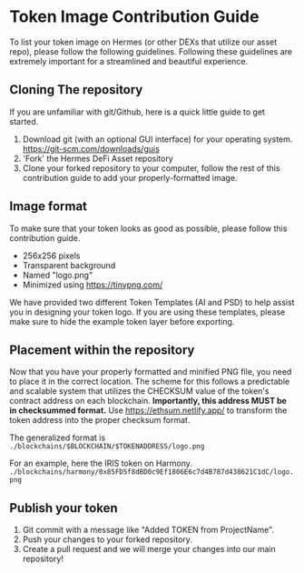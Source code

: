 # Token Image Contribution Guide
To list your token image on Hermes (or other DEXs that utilize our asset repo), please follow the following guidelines. Following these guidelines are extremely important for a streamlined and beautiful experience.

## Cloning The repository
If you are unfamiliar with git/Github, here is a quick little guide to get started.
1. Download git (with an optional GUI interface) for your operating system. https://git-scm.com/downloads/guis 
2. 'Fork' the Hermes DeFi Asset repository
3. Clone your forked repository to your computer, follow the rest of this contribution guide to add your properly-formatted image.

## Image format
To make sure that your token looks as good as possible, please follow this contribution guide.
* 256x256 pixels 
* Transparent background
* Named "logo.png"
* Minimized using https://tinypng.com/ 

We have provided two different Token Templates (AI and PSD) to help assist you in designing your token logo.
If you are using these templates, please make sure to hide the example token layer before exporting.

## Placement within the repository
Now that you have your properly formatted and minified PNG file, you need to place it in the correct location. The scheme for this follows a predictable and scalable system that utilizes the CHECKSUM value of the token's contract address on each blockchain. **Importantly, this address MUST be in checksummed format.** Use https://ethsum.netlify.app/ to transform the token address into the proper checksum format.

The generalized format is `./blockchains/$BLOCKCHAIN/$TOKENADDRESS/logo.png`

For an example, here the IRIS token on Harmony.
`./blockchains/harmony/0x85FD5f8dBD0c9Ef1806E6c7d4B787d438621C1dC/logo.png`

## Publish your token
1. Git commit with a message like "Added TOKEN from ProjectName".
2. Push your changes to your forked repository.
3. Create a pull request and we will merge your changes into our main repository!